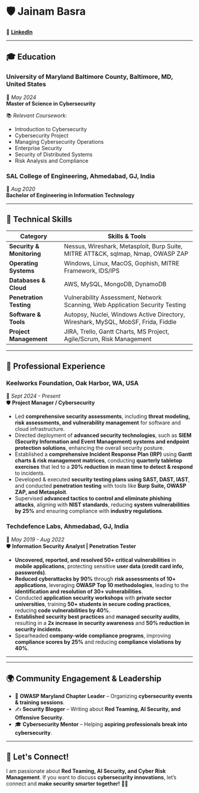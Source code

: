 # 🛡️ Jainam Basra  

🔗 **[LinkedIn](https://www.linkedin.com/in/jainam-basra/)**  

---

## 🎓 Education  

### **University of Maryland Baltimore County, Baltimore, MD, United States**  
📅 *May 2024*  
**Master of Science in Cybersecurity**  

📚 *Relevant Coursework:*  
- Introduction to Cybersecurity  
- Cybersecurity Project  
- Managing Cybersecurity Operations  
- Enterprise Security  
- Security of Distributed Systems  
- Risk Analysis and Compliance  

### **SAL College of Engineering, Ahmedabad, GJ, India**  
📅 *Aug 2020*  
**Bachelor of Engineering in Information Technology**  

---

## 🔧 Technical Skills  

| **Category**               | **Skills & Tools**  |
|---------------------------|--------------------|
| **Security & Monitoring** | Nessus, Wireshark, Metasploit, Burp Suite, MITRE ATT&CK, sqlmap, Nmap, OWASP ZAP  |
| **Operating Systems**      | Windows, Linux, MacOS, Gophish, MITRE Framework, IDS/IPS |
| **Databases & Cloud**      | AWS, MySQL, MongoDB, DynamoDB  |
| **Penetration Testing**    | Vulnerability Assessment, Network Scanning, Web Application Security Testing  |
| **Software & Tools**       | Autopsy, Nuclei, Windows Active Directory, Wireshark, MySQL, MobSF, Frida, Fiddle  |
| **Project Management**     | JIRA, Trello, Gantt Charts, MS Project, Agile/Scrum, Risk Management  |

---

## 💼 Professional Experience  

### **Keelworks Foundation, Oak Harbor, WA, USA**  
📅 *Sept 2024 - Present*  
🛡 **Project Manager / Cybersecurity**  

- Led **comprehensive security assessments**, including **threat modeling, risk assessments, and vulnerability management** for software and cloud infrastructure.  
- Directed deployment of **advanced security technologies**, such as **SIEM (Security Information and Event Management) systems and endpoint protection solutions**, enhancing the overall security posture.  
- Established a **comprehensive Incident Response Plan (IRP)** using **Gantt charts & risk management matrices**, conducting **quarterly tabletop exercises** that led to a **20% reduction in mean time to detect & respond** to incidents.  
- Developed & executed **security testing plans using SAST, DAST, IAST**, and conducted **penetration testing** with tools like **Burp Suite, OWASP ZAP, and Metasploit**.  
- Supervised **advanced tactics to control and eliminate phishing attacks**, aligning with **NIST standards**, reducing **system vulnerabilities by 25%** and ensuring compliance with **industry regulations**.  

### **Techdefence Labs, Ahmedabad, GJ, India**  
📅 *May 2019 - Aug 2022*  
🛡 **Information Security Analyst | Penetration Tester**  

- **Uncovered, reported, and resolved 50+ critical vulnerabilities** in **mobile applications**, protecting sensitive **user data (credit card info, passwords)**.  
- **Reduced cyberattacks by 90%** through **risk assessments of 10+ applications**, leveraging **OWASP Top 10 methodologies**, leading to the **identification and resolution of 30+ vulnerabilities**.  
- Conducted **application security workshops** with **private sector universities**, training **50+ students in secure coding practices**, reducing **code vulnerabilities by 40%**.  
- **Established security best practices** and **managed security audits**, resulting in a **2x increase in security awareness** and **50% reduction in security incidents**.  
- Spearheaded **company-wide compliance programs**, improving **compliance scores by 25%** and reducing **compliance violations by 40%**.  

---

---

## 🌍 Community Engagement & Leadership  

- 🎤 **OWASP Maryland Chapter Leader** – Organizing **cybersecurity events & training sessions**.  
- ✍️ **Security Blogger** – Writing about **Red Teaming, AI Security, and Offensive Security**.  
- 🎓 **Cybersecurity Mentor** – Helping **aspiring professionals break into cybersecurity**.  

---

## 🎯 Let's Connect!  
I am passionate about **Red Teaming, AI Security, and Cyber Risk Management**. If you want to discuss **cybersecurity innovations**, let’s connect and **make security smarter together!** 🔐🚀  
